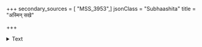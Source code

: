 +++
secondary_sources = [ "MSS_3953",]
jsonClass = "Subhaashita"
title = "अस्मिन् सखे"

+++

<details><summary>Text</summary>

अस्मिन् सखे ननु मणित्वमहासुभिक्षे चिन्तामणे त्वमुपलो भव मा मणिर्भूः।  
अद्येदृशा हि मणयः प्रभवन्ति लोके येषां तृणग्रहणकौशलमेव भूषा॥
</details>

